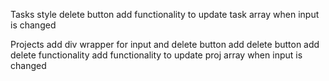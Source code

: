

Tasks
style delete button
add functionality to update task array when input is changed



Projects
add div wrapper for input and delete button
add delete button
add delete functionality
add functionality to update proj array when input is changed



